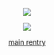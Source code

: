 <p align=center> <img src=https://komarev.com/ghpvc/?username=5th-child&color=5364B0&style=flat-square&label=how+many+gummy+worms+i+ge>

<p align=center> <img src=https://file.garden/ZeS9pBqOoVX2ptTR/yumeno%20bsd%20masuuuarred%20mayoi%20chibi?v=1720970517536>
<p align=center> <font color="#ff6893"><a href="https://rentry.co/kajiyamafuuta-">main rentry</a></font>
